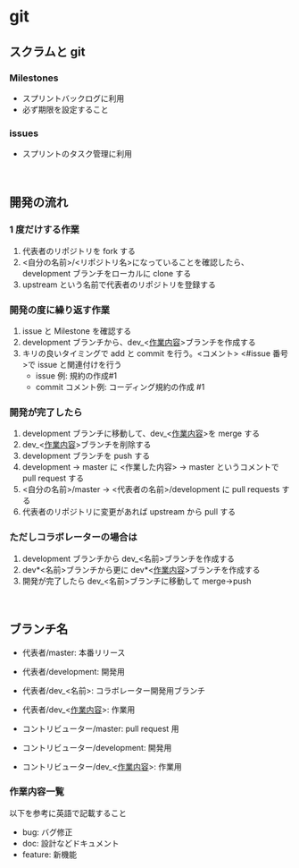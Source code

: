 # git

## スクラムと git

### Milestones

- スプリントバックログに利用
- 必ず期限を設定すること

### issues

- スプリントのタスク管理に利用

<br>

## 開発の流れ

### 1 度だけする作業

1. 代表者のリポジトリを fork する
1. <自分の名前>/<リポジトリ名>になっていることを確認したら、development ブランチをローカルに clone する
1. upstream という名前で代表者のリポジトリを登録する

### 開発の度に繰り返す作業

1. issue と Milestone を確認する
1. development ブランチから、dev\_<[作業内容](#tag)>ブランチを作成する
1. キリの良いタイミングで add と commit を行う。<コメント> <#issue 番号>で issue と関連付けを行う
   - issue 例: 規約の作成#1
   - commit コメント例: コーディング規約の作成 #1

### 開発が完了したら

1. development ブランチに移動して、dev\_<[作業内容](#tag)>を merge する
1. dev\_<[作業内容](#tag)>ブランチを削除する
1. development ブランチを push する
1. development -> master に <作業した内容> -> master というコメントで pull request する
1. <自分の名前>/master -> <代表者の名前>/development に pull requests する
1. 代表者のリポジトリに変更があれば upstream から pull する

### ただしコラボレーターの場合は

1. development ブランチから dev\_<名前>ブランチを作成する
1. dev*<名前>ブランチから更に dev*<[作業内容](#tag)>ブランチを作成する
1. 開発が完了したら dev\_<名前>ブランチに移動して merge->push

<br>

## ブランチ名

- 代表者/master: 本番リリース
- 代表者/development: 開発用
- 代表者/dev\_<名前>: コラボレーター開発用ブランチ
- 代表者/dev\_<[作業内容](#tag)>: 作業用

- コントリビューター/master: pull request 用
- コントリビューター/development: 開発用
- コントリビューター/dev\_<[作業内容](#tag)>: 作業用

### <a id="tag">作業内容一覧</a>

以下を参考に英語で記載すること

- bug: バグ修正
- doc: 設計などドキュメント
- feature: 新機能
